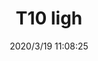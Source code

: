 ﻿---
layout: post 
title: T10 ligh
tags: T10
categories: wire-harness
overview: T10
series: FA
part_number: 
thumb_img: static/202003/237-thumb-20200319191115.jpg
small_img: static/202003/237-20200319191115.jpg
date: 2020/3/19 11:08:25
---



